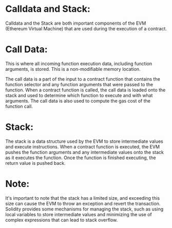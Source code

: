# Calldata and Stack:

Calldata and the Stack are both important components of the EVM (Ethereum Virtual Machine) that are used during the execution of a contract.

# Call Data: 

This is where all incoming function execution data, including function arguments, is stored. This is a non-modifiable memory location.

The call data is a part of the input to a contract function that contains the function selector and any function arguments that were passed to the function. When a contract function is called, the call data is loaded onto the stack and used to determine which function to execute and with what arguments. The call data is also used to compute the gas cost of the function call.

# Stack:

The stack is a data structure used by the EVM to store intermediate values and execute instructions. When a contract function is executed, the EVM pushes the function arguments and any intermediate values onto the stack as it executes the function. Once the function is finished executing, the return value is pushed back.

# Note:

It's important to note that the stack has a limited size, and exceeding this size can cause the EVM to throw an exception and revert the transaction. Solidity provides some mechanisms for managing the stack, such as using local variables to store intermediate values and minimizing the use of complex expressions that can lead to stack overflow.

